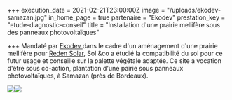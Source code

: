 +++
execution_date = 2021-02-21T23:00:00Z
image = "/uploads/ekodev-samazan.jpg"
in_home_page = true
partenaire = "Ekodev"
prestation_key = "etude-diagnostic-conseil"
title = "Installation d'une prairie mellifère sous des panneaux photovoltaïques"

+++
Mandaté par [Ekodev ](https://ekodev.com/)dans le cadre d'un aménagement d'une prairie mellifère pour [Reden Solar](https://reden.solar/), Sol &co a étudié la compatibilité du sol pour ce futur usage et conseille sur la palette végétale adaptée. Ce site a vocation d'être sous co-action, plantation d'une pairie sous panneaux photovoltaïques, à Samazan (près de Bordeaux).

![](/uploads/sam-p4-vers.jpg)![](/uploads/samazan.png)